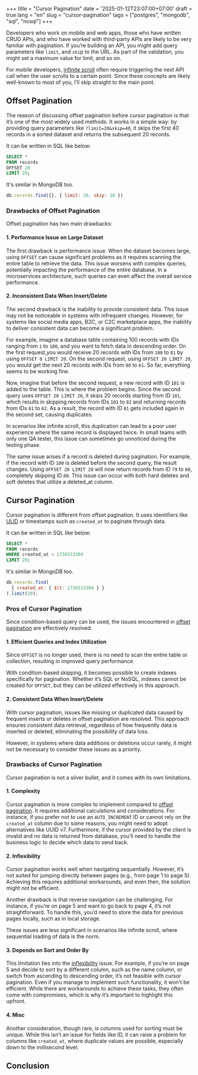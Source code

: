 +++
title = "Cursor Pagination"
date = '2025-01-12T23:07:00+07:00'
draft = true
lang = "en"
slug = "cursor-pagination"
tags = ["postgres", "mongodb", "sql", "nosql"]
+++

Developers who work on mobile and web apps, those who have written CRUD APIs, and who have worked with third-party APIs are likely to be very familiar with pagination. If you’re building an API, you might add query parameters like `limit`, and `ski`p to the URL. As part of the validation, you might set a maximum value for limit, and so on.

For mobile developers, [infinite scroll](https://en.wiktionary.org/wiki/infinite_scroll) often require triggering the next API call when the user scrolls to a certain point. Since these concepts are likely well-known to most of you, I’ll skip straight to the main point.

## Offset Pagination
The reason of discussing offset pagination before cursor pagination is that it’s one of the most widely used methods. It works in a simple way: by providing query parameters like `?limit=20&skip=40`, it skips the first 40 records in a sorted dataset and returns the subsequent 20 records.

It can be written in SQL like below:
```sql
SELECT *
FROM records
OFFSET 20
LIMIT 20;
```

It's similar in MongoDB too.
```javascript
db.records.find({}, { limit: 20, skip: 20 })
```

### Drawbacks of Offset Pagination
Offset pagination has two main drawbacks:

#### 1. Performance Issue on Large Dataset
The first drawback is performance issue. When the dataset becomes large, using `OFFSET` can cause significant problems as it requires scanning the entire table to retrieve the data. This issue worsens with complex queries, potentially impacting the performance of the entire database. In a microservices architecture, such queries can even affect the overall service performance.

#### 2. Inconsistent Data When Insert/Delete
The second drawback is the inability to provide consistent data. This issue may not be noticeable in systems with infrequent changes. However, for systems like social media apps, B2C, or C2C marketplace apps, the inability to deliver consistent data can become a significant problem.

For example, imagine a database table containing 100 records with IDs ranging from `1` to `100`, and you want to fetch data in descending order. On the first request,you would receive 20 records with IDs from `100` to `81` by using `OFFSET 0 LIMIT 20`. On the second request, using `OFFSET 20 LIMIT 20`, you would get the next 20 records with IDs from `80` to `61`. So far, everything seems to be working fine.

Now, imagine that before the second request, a new record with ID `101` is added to the table. This is where the problem begins. Since the second query uses `OFFSET 20 LIMIT 20`, it skips 20 records starting from ID `101`, which results in skipping records from IDs `101` to `82` and returning records from IDs `81` to `62`. As a result, the record with ID `81` gets included again in the second set, causing duplicates.

In scenarios like infinite scroll, this duplication can lead to a poor user experience where the same record is displayed twice. In small teams with only one QA tester, this issue can sometimes go unnoticed during the testing phase.

The same issue arises if a record is deleted during pagination. For example, if the record with ID `100` is deleted before the second query, the result changes. Using `OFFSET 20 LIMIT 20` will now return records from ID `79` to `60`, completely skipping ID `80`. This issue can occur with both hard deletes and soft deletes that utilize a deleted_at column.

## Cursor Pagination
Cursor pagination is different from offset pagination. It uses identifiers like [ULID](https://github.com/ulid/spec) or timestamps such as `created_at` to paginate through data.

It can be written in SQL like below:
```sql
SELECT *
FROM records
WHERE created_at < 1736533304
LIMIT 20;
```

It's similar in MongoDB too.
```javascript
db.records.find(
  { created_at: { $lt: 1736533304 } }
).limit(20);
```

### Pros of Cursor Pagination
Since condition-based query can be used, the issues encountered in [offset pagination](#offset-pagination) are effectively resolved.

#### 1. Efficient Queries and Index Utilization
Since `OFFSET` is no longer used, there is no need to scan the entire table or collection, resulting in improved query performance.

With condition-based skipping, it becomes possible to create indexes specifically for pagination. Whether it’s SQL or NoSQL, indexes cannot be created for `OFFSET`, but they can be utilized effectively in this approach.

#### 2. Consistent Data When Insert/Delete
With cursor pagination, issues like missing or duplicated data caused by frequent inserts or deletes in offset pagination are resolved. This approach ensures consistent data retrieval, regardless of how frequently data is inserted or deleted, eliminating the possibility of data loss.

However, in systems where data additions or deletions occur rarely, it might not be necessary to consider these issues as a priority.

### Drawbacks of Cursor Pagination
Cursor pagination is not a silver bullet, and it comes with its own limitations.

#### 1. Complexity
Cursor pagination is more complex to implement compared to [offset pagination](#offset-pagination). It requires additional calculations and considerations. For instance, if you prefer not to use an `AUTO_INCREMENT` ID or cannot rely on the `created_at` column due to some reasons, you might need to adopt alternatives like UUID v7. Furthermore, if the cursor provided by the client is invalid and no data is returned from database, you’ll need to handle the business logic to decide which data to send back.

#### 2. Inflexibility
Cursor pagination works well when navigating sequentially. However, it’s not suited for jumping directly between pages (e.g., from page 1 to page 5). Achieving this requires additional workarounds, and even then, the solution might not be efficient.

Another drawback is that reverse navigation can be challenging. For instance, if you’re on page 5 and want to go back to page 4, it’s not straightforward. To handle this, you’d need to store the data for previous pages locally, such as in local storage.

These issues are less significant in scenarios like infinite scroll, where sequential loading of data is the norm.

#### 3. Depends on Sort and Order By
This limitation ties into the [inflexibility](#2-inflexibility) issue. For example, if you’re on page 5 and decide to sort by a different column, such as the name column, or switch from ascending to descending order, it’s not feasible with cursor pagination. Even if you manage to implement such functionality, it won’t be efficient. While there are workarounds to achieve these tasks, they often come with compromises, which is why it’s important to highlight this upfront.

#### 4. Misc
Another consideration, though rare, is columns used for sorting must be unique. While this isn’t an issue for fields like ID, it can raise a problem for columns like `created_at`, where duplicate values are possible, especially down to the millisecond level.

## Conclusion
